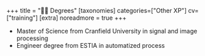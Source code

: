+++
title = "🧑‍🎓 Degrees"
[taxonomies]
categories=["Other XP"]
cv=["training"]
[extra]
noreadmore = true
+++

- Master of Science from Cranfield University in signal and image processing
- Engineer degree from ESTIA in automatized process

<!-- more -->